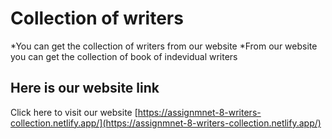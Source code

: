 # Collection of writers
*You can get the collection of writers from our website
*From our website you can get the collection of book of indevidual writers

## Here is our website link

Click here to visit our website [https://assignmnet-8-writers-collection.netlify.app/](https://assignmnet-8-writers-collection.netlify.app/)

